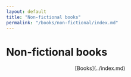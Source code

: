 ```yaml
---
layout: default
title: "Non-fictional books"
permalink: "/books/non-fictional/index.md"
---
```


# Non-fictional books


<div style="text-align: center;" markdown="1"> [Books](../index.md) 
</div>  